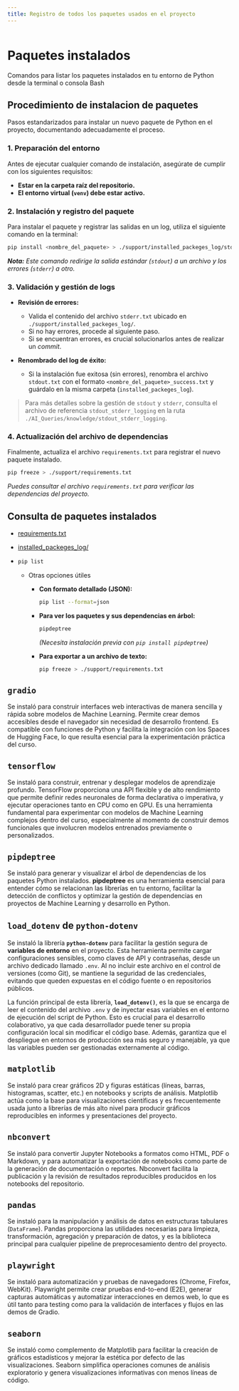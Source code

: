 ```yaml
---
title: Registro de todos los paquetes usados en el proyecto
---
```

```toc
```
# Paquetes instalados

Comandos para listar los paquetes instalados en tu entorno de Python desde la terminal o consola Bash

## Procedimiento de instalacion de paquetes

Pasos estandarizados para instalar un nuevo paquete de Python en el proyecto, documentando adecuadamente el proceso.

### 1. Preparación del entorno

Antes de ejecutar cualquier comando de instalación, asegúrate de cumplir con los siguientes requisitos:

- **Estar en la carpeta raíz del repositorio.**
- **El entorno virtual (`venv`) debe estar activo.**

### 2. Instalación y registro del paquete

Para instalar el paquete y registrar las salidas en un log, utiliza el siguiente comando en la terminal:

```bash
pip install <nombre_del_paquete> > ./support/installed_packeges_log/stdout.txt 2> ./support/installed_packeges_log/stderr.txt
```

***Nota:** Este comando redirige la salida estándar (`stdout`) a un archivo y los errores (`stderr`) a otro.*

### 3. Validación y gestión de logs

- **Revisión de errores:**

  - Valida el contenido del archivo `stderr.txt` ubicado en `./support/installed_packeges_log/`.
  - Si no hay errores, procede al siguiente paso.
  - Si se encuentran errores, es crucial solucionarlos antes de realizar un *commit*.

- **Renombrado del log de éxito:**

  - Si la instalación fue exitosa (sin errores), renombra el archivo `stdout.txt` con el formato `<nombre_del_paquete>_success.txt` y guárdalo en la misma carpeta (`installed_packeges_log`).

> Para más detalles sobre la gestión de `stdout` y `stderr`, consulta el archivo de referencia `stdout_stderr_logging` en la ruta `./AI_Queries/knowledge/stdout_stderr_logging`.

### 4. Actualización del archivo de dependencias

Finalmente, actualiza el archivo `requirements.txt` para registrar el nuevo paquete instalado.

```bash
pip freeze > ./support/requirements.txt
```

*Puedes consultar el archivo `requirements.txt` para verificar las dependencias del proyecto.*

## Consulta de paquetes instalados

- [requirements.txt](requirements.txt)

- [installed_packeges_log/](installed_packeges_log)

- ```bash
  pip list
  ```
  - Otras opciones útiles

    - **Con formato detallado (JSON):**
      
      ```bash
      pip list --format=json
      ```
    
    - **Para ver los paquetes y sus dependencias en árbol:**
    
      ```bash
      pipdeptree
      ```
    
      *(Necesita instalación previa con `pip install pipdeptree`)*
    
    - **Para exportar a un archivo de texto:**
    
      ```bash
      pip freeze > ./support/requirements.txt
      ```

## `gradio`

Se instaló para construir interfaces web interactivas de manera sencilla y rápida sobre modelos de Machine Learning. Permite crear demos accesibles desde el navegador sin necesidad de desarrollo frontend. Es compatible con funciones de Python y facilita la integración con los Spaces de Hugging Face, lo que resulta esencial para la experimentación práctica del curso.

## `tensorflow`

Se instaló para construir, entrenar y desplegar modelos de aprendizaje profundo. TensorFlow proporciona una API flexible y de alto rendimiento que permite definir redes neuronales de forma declarativa o imperativa, y ejecutar operaciones tanto en CPU como en GPU. Es una herramienta fundamental para experimentar con modelos de Machine Learning complejos dentro del curso, especialmente al momento de construir demos funcionales que involucren modelos entrenados previamente o personalizados. 

## `pipdeptree`

Se instaló para generar y visualizar el árbol de dependencias de los paquetes Python instalados. **pipdeptree** es una herramienta esencial para entender cómo se relacionan las librerías en tu entorno, facilitar la detección de conflictos y optimizar la gestión de dependencias en proyectos de Machine Learning y desarrollo en Python.

## `load_dotenv` de `python-dotenv`

Se instaló la librería **`python-dotenv`** para facilitar la gestión segura de **variables de entorno** en el proyecto. Esta herramienta permite cargar configuraciones sensibles, como claves de API y contraseñas, desde un archivo dedicado llamado `.env`. Al no incluir este archivo en el control de versiones (como Git), se mantiene la seguridad de las credenciales, evitando que queden expuestas en el código fuente o en repositorios públicos.

La función principal de esta librería, **`load_dotenv()`**, es la que se encarga de leer el contenido del archivo `.env` y de inyectar esas variables en el entorno de ejecución del script de Python. Esto es crucial para el desarrollo colaborativo, ya que cada desarrollador puede tener su propia configuración local sin modificar el código base. Además, garantiza que el despliegue en entornos de producción sea más seguro y manejable, ya que las variables pueden ser gestionadas externamente al código.

## `matplotlib`

Se instaló para crear gráficos 2D y figuras estáticas (líneas, barras, histogramas, scatter, etc.) en notebooks y scripts de análisis. Matplotlib actúa como la base para visualizaciones científicas y es frecuentemente usada junto a librerías de más alto nivel para producir gráficos reproducibles en informes y presentaciones del proyecto.

## `nbconvert`

Se instaló para convertir Jupyter Notebooks a formatos como HTML, PDF o Markdown, y para automatizar la exportación de notebooks como parte de la generación de documentación o reportes. Nbconvert facilita la publicación y la revisión de resultados reproducibles producidos en los notebooks del repositorio.

## `pandas`

Se instaló para la manipulación y análisis de datos en estructuras tabulares (`DataFrame`). Pandas proporciona las utilidades necesarias para limpieza, transformación, agregación y preparación de datos, y es la biblioteca principal para cualquier pipeline de preprocesamiento dentro del proyecto.

## `playwright`

Se instaló para automatización y pruebas de navegadores (Chrome, Firefox, WebKit). Playwright permite crear pruebas end-to-end (E2E), generar capturas automáticas y automatizar interacciones en demos web, lo que es útil tanto para testing como para la validación de interfaces y flujos en las demos de Gradio.

## `seaborn`

Se instaló como complemento de Matplotlib para facilitar la creación de gráficos estadísticos y mejorar la estética por defecto de las visualizaciones. Seaborn simplifica operaciones comunes de análisis exploratorio y genera visualizaciones informativas con menos líneas de código.
